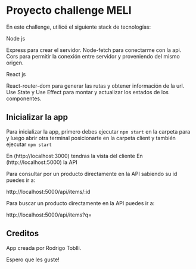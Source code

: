 # Proyecto challenge MELI

En este challenge, utilicé el siguiente stack de tecnologías:

Node js

Express para crear el servidor.
Node-fetch para conectarme con la api.
Cors para permitir la conexión entre servidor y proveniendo del mismo origen.

React js

React-router-dom para generar las rutas y obtener información de la url.
Use State y Use Effect para montar y actualizar los estados de los componentes.


## Inicializar la app

Para inicializar la app, primero debes ejecutar `npm start` en la carpeta para
y luego abrir otra terminal posicionarte en la carpeta client y también ejecutar `npm start`

En (http://localhost:3000) tendras la vista del cliente
En (http://localhost:5000) la API

Para consultar por un producto directamente en la API sabiendo su id puedes ir a:

http://localhost:5000/api/items/:id

Para buscar un producto directamente en la API puedes ir a:

http://localhost:5000/api/items?q=


## Creditos

App creada por Rodrigo Toblli.

Espero que les guste!